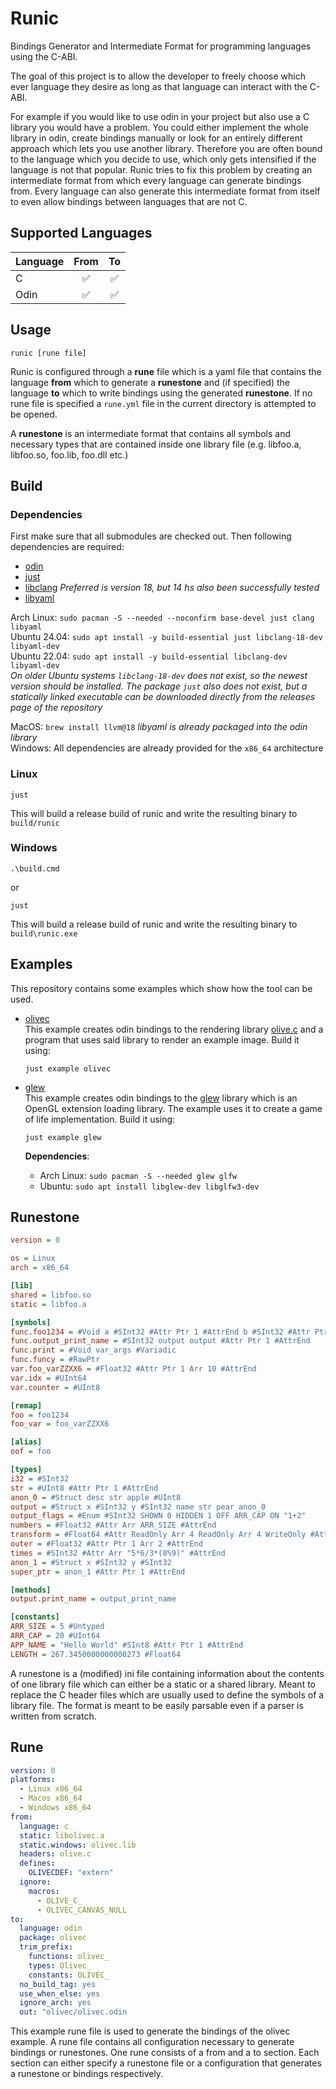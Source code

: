 # Runic

Bindings Generator and Intermediate Format for programming languages using the C-ABI.

The goal of this project is to allow the developer to freely choose which ever language they desire as long as that language can interact with the C-ABI.

For example if you would like to use odin in your project but also use a C library you would have a problem. You could either implement the whole library in odin, create bindings manually or look for an entirely different approach which lets you use another library. Therefore you are often bound to the language which you decide to use, which only gets intensified if the language is not that popular. Runic tries to fix this problem by creating an intermediate format from which every language can generate bindings from. Every language can also generate this intermediate format from itself to even allow bindings between languages that are not C.

## Supported Languages

| Language | From  |  To   |
| -------- | :---: | :---: |
| C        |   ✅   |   ✅   |
| Odin     |   ✅   |   ✅   |

## Usage

```console
runic [rune file]
```

Runic is configured through a **rune** file which is a yaml file that contains the language **from** which to generate a **runestone** and (if specified) the language **to** which to write bindings using the generated **runestone**. If no rune file is specified a `rune.yml` file in the current directory is attempted to be opened.

A **runestone** is an intermediate format that contains all symbols and necessary types that are contained inside one library file (e.g. libfoo.a, libfoo.so, foo.lib, foo.dll etc.)

## Build

### Dependencies

First make sure that all submodules are checked out. Then following dependencies are required:

+ [odin](https://odin-lang.org)
+ [just](https://just.systems/)
+ [libclang](https://clang.llvm.org/docs/LibClang.html) *Preferred is version 18, but 14 hs also been successfully tested*
+ [libyaml](https://github.com/yaml/libyaml)

Arch Linux: `sudo pacman -S --needed --noconfirm base-devel just clang libyaml` <br>
Ubuntu 24.04: `sudo apt install -y build-essential just libclang-18-dev libyaml-dev` <br>
Ubuntu 22.04: `sudo apt install -y build-essential libclang-dev libyaml-dev` <br> *On older Ubuntu systems `libclang-18-dev` does not exist, so the newest version should be installed. The package `just` also does not exist, but a statically linked executable can be downloaded directly from the releases page of the repository*

MacOS: `brew install llvm@18` *libyaml is already packaged into the odin library* <br>
Windows: All dependencies are already provided for the `x86_64` architecture

### Linux

```console
just
```

This will build a release build of runic and write the resulting binary to `build/runic`

### Windows

```console
.\build.cmd
```

or
```console
just
```

This will build a release build of runic and write the resulting binary to `build\runic.exe`

## Examples

This repository contains some examples which show how the tool can be used.

+ [olivec](examples/olivec) <br> This example creates odin bindings to the rendering library [olive.c](https://github.com/tsoding/olive.c) and a program that uses said library to render an example image. Build it using:
  ```console
  just example olivec
  ```

+ [glew](examples/glew) <br> This example creates odin bindings to the [glew](https://glew.sourceforge.net/) library which is an OpenGL extension loading library. The example uses it to create a game of life implementation. Build it using:
  ```console
  just example glew
  ```

  **Dependencies**:
  + Arch Linux: `sudo pacman -S --needed glew glfw`
  + Ubuntu: `sudo apt install libglew-dev libglfw3-dev`

## Runestone

```ini
version = 0

os = Linux
arch = x86_64

[lib]
shared = libfoo.so
static = libfoo.a

[symbols]
func.foo1234 = #Void a #SInt32 #Attr Ptr 1 #AttrEnd b #SInt32 #Attr Ptr 1 #AttrEnd
func.output_print_name = #SInt32 output output #Attr Ptr 1 #AttrEnd
func.print = #Void var_args #Variadic
func.funcy = #RawPtr
var.foo_varZZXX6 = #Float32 #Attr Ptr 1 Arr 10 #AttrEnd
var.idx = #UInt64
var.counter = #UInt8

[remap]
foo = foo1234
foo_var = foo_varZZXX6

[alias]
oof = foo

[types]
i32 = #SInt32
str = #UInt8 #Attr Ptr 1 #AttrEnd
anon_0 = #Struct desc str apple #UInt8
output = #Struct x #SInt32 y #SInt32 name str pear anon_0
output_flags = #Enum #SInt32 SHOWN 0 HIDDEN 1 OFF ARR_CAP ON "1+2"
numbers = #Float32 #Attr Arr ARR_SIZE #AttrEnd
transform = #Float64 #Attr ReadOnly Arr 4 ReadOnly Arr 4 WriteOnly #AttrEnd
outer = #Float32 #Attr Ptr 1 Arr 2 #AttrEnd
times = #SInt32 #Attr Arr "5*6/3*(8%9)" #AttrEnd
anon_1 = #Struct x #SInt32 y #SInt32
super_ptr = anon_1 #Attr Ptr 1 #AttrEnd

[methods]
output.print_name = output_print_name

[constants]
ARR_SIZE = 5 #Untyped
ARR_CAP = 20 #UInt64
APP_NAME = "Hello World" #SInt8 #Attr Ptr 1 #AttrEnd
LENGTH = 267.3450000000000273 #Float64
```

A runestone is a (modified) ini file containing information about the contents of one library file which can either be a static or a shared library. Meant to replace the C header files which are usually used to define the symbols of a library file. The format is meant to be easily parsable even if a parser is written from scratch.

## Rune

```yaml
version: 0
platforms:
  - Linux x86_64
  - Macos x86_64
  - Windows x86_64
from:
  language: c
  static: libolivec.a
  static.windows: olivec.lib
  headers: olive.c
  defines:
    OLIVECDEF: "extern"
  ignore:
    macros:
      - OLIVE_C_
      - OLIVEC_CANVAS_NULL
to:
  language: odin
  package: olivec
  trim_prefix:
    functions: olivec_
    types: Olivec_
    constants: OLIVEC_
  no_build_tag: yes
  use_when_else: yes
  ignore_arch: yes
  out: "olivec/olivec.odin
```

This example rune file is used to generate the bindings of the olivec example. A rune file contains all configuration necessary to generate bindings or runestones. One rune consists of a from and a to section. Each section can either specify a runestone file or a configuration that generates a runestone or bindings respectively.
